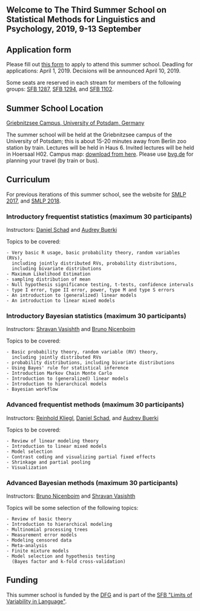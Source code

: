 ## Welcome to The Third Summer School on Statistical Methods for Linguistics and Psychology, 2019, 9-13 September

## Application form

Please fill out [this form](https://goo.gl/forms/0Insv3bbbv1RrWiA2) to apply to attend this summer school. Deadling for applications: April 1, 2019. Decisions will be announced April 10, 2019.

Some seats are reserved in each stream for members of the following groups: [SFB 1287](https://www.uni-potsdam.de/en/sfb1287/index.html), [SFB 1294](https://www.uni-potsdam.de/de/sfb1294.html), and [SFB 1102](http://www.sfb1102.uni-saarland.de/).

## Summer School Location

[Griebnitzsee Campus, University of Potsdam, Germany](https://www.uni-potsdam.de/db/zeik-portal/gm/lageplan-up.php?komplex=3)

The summer school will be held at the Griebnitzsee campus of the University of Potsdam; this is about 15-20 minutes away from Berlin zoo station by train. Lectures will be held in Haus 6. Invited lectures will be held in Hoersaal H02. Campus map: [download from here](https://www.uni-potsdam.de/db/zeik-portal/gm/griebnitzsee.pdf). Please use [bvg.de](http://www.bvg.de/en/) for planning your travel (by train or bus).

## Curriculum

For previous iterations of this summer school, see the website for [SMLP 2017](https://vasishth.github.io/SMLP2017/), and [SMLP 2018](https://vasishth.github.io/SMLP2018/).

### Introductory frequentist statistics (maximum 30 participants)

Instructors: [Daniel Schad](https://danielschad.github.io/) and [Audrey Buerki](https://www.uni-potsdam.de/en/ling/staff-list/audreybuerki.html)

Topics to be covered:

	- Very basic R usage, basic probability theory, random variables (RVs),
	  including jointly distributed RVs, probability distributions, 
	  including bivariate distributions
	- Maximum Likelihood Estimation
	- sampling distribution of mean
    - Null hypothesis significance testing, t-tests, confidence intervals
    - type I error, type II error, power, type M and type S errors
    - An introduction to (generalized) linear models
    - An introduction to linear mixed models


### Introductory Bayesian statistics (maximum 30 participants)

Instructors: [Shravan Vasishth](http://www.ling.uni-potsdam.de/~vasishth/) and [Bruno Nicenboim](http://www.ling.uni-potsdam.de/~nicenboim/)

Topics to be covered:

	- Basic probability theory, random variable (RV) theory, 
	  including jointly distributed RVs
	- probability distributions, including bivariate distributions
    - Using Bayes' rule for statistical inference
    - Introduction Markov Chain Monte Carlo 
    - Introduction to (generalized) linear models
    - Introduction to hierarchical models
    - Bayesian workflow

### Advanced frequentist methods (maximum 30 participants)

Instructors: [Reinhold Kliegl](https://www.uni-potsdam.de/en/cognitive-psychology/staff/kliegl-reinhold.html), [Daniel Schad](https://danielschad.github.io/), and [Audrey Buerki](https://www.uni-potsdam.de/en/ling/staff-list/audreybuerki.html)

Topics to be covered:

	- Review of linear modeling theory
    - Introduction to linear mixed models
    - Model selection
    - Contrast coding and visualizing partial fixed effects
    - Shrinkage and partial pooling
    - Visualization

### Advanced Bayesian methods (maximum 30 participants)

Instructors: [Bruno Nicenboim](http://www.ling.uni-potsdam.de/~nicenboim/) and [Shravan Vasishth](http://www.ling.uni-potsdam.de/~vasishth/)

Topics will be some selection of the following topics:

    - Review of basic theory
    - Introduction to hierarchical modeling
    - Multinomial processing trees
    - Measurement error models
    - Modeling censored data 
    - Meta-analysis 
    - Finite mixture models
    - Model selection and hypothesis testing 
      (Bayes factor and k-fold cross-validation)
 
## Funding

This summer school is funded by the [DFG](dfg.de) and is part of the [SFB "Limits of Variability in Language"](https://www.uni-potsdam.de/sfb1287/index.html).
